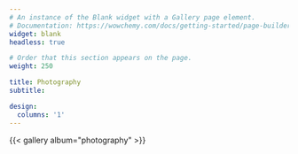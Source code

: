 ```yaml
---
# An instance of the Blank widget with a Gallery page element.
# Documentation: https://wowchemy.com/docs/getting-started/page-builder/
widget: blank
headless: true

# Order that this section appears on the page.
weight: 250

title: Photography
subtitle:

design:
  columns: '1'
---
```


{{< gallery album="photography" >}}
